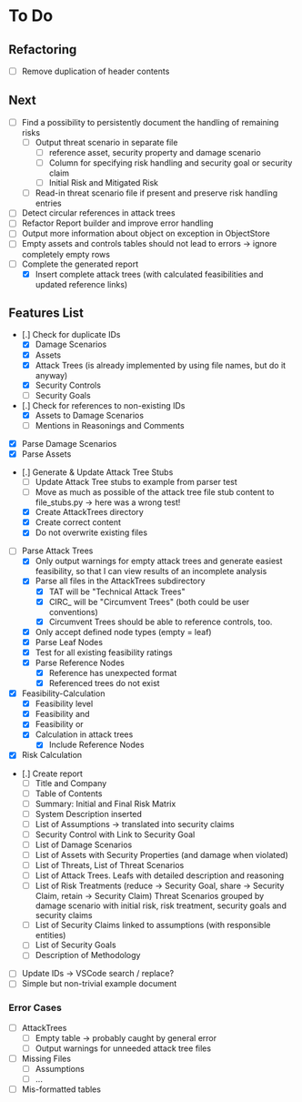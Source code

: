# To Do

## Refactoring

* [ ] Remove duplication of header contents

## Next

* [ ] Find a possibility to persistently document the handling of remaining risks
  * [ ] Output threat scenario in separate file
    * [ ] reference asset, security property and damage scenario
    * [ ] Column for specifying risk handling and security goal or security claim
    * [ ] Initial Risk and Mitigated Risk
  * [ ] Read-in threat scenario file if present and preserve risk handling entries
* [ ] Detect circular references in attack trees
* [ ] Refactor Report builder and improve error handling
* [ ] Output more information about object on exception in ObjectStore
* [ ] Empty assets and controls tables should not lead to errors -> ignore completely empty rows
* [ ] Complete the generated report
  * [x] Insert complete attack trees (with calculated feasibilities and updated reference links)

## Features List

* [.] Check for duplicate IDs
  * [x] Damage Scenarios
  * [x] Assets
  * [x] Attack Trees (is already implemented by using file names, but do it anyway)
  * [x] Security Controls
  * [ ] Security Goals
* [.] Check for references to non-existing IDs
  * [x] Assets to Damage Scenarios
  * [ ] Mentions in Reasonings and Comments
* [x] Parse Damage Scenarios
* [x] Parse Assets
* [.] Generate & Update Attack Tree Stubs
  * [ ] Update Attack Tree stubs to example from parser test
  * [ ] Move as much as possible of the attack tree file stub content to file_stubs.py -> here was a wrong test!
  * [x] Create AttackTrees directory
  * [x] Create correct content
  * [x] Do not overwrite existing files
* [ ] Parse Attack Trees
  * [x] Only output warnings for empty attack trees and generate easiest feasibility, so that I can view results of an incomplete analysis
  * [x] Parse all files in the AttackTrees subdirectory
    * [x] TAT will be "Technical Attack Trees"
    * [x] CIRC_<ControlId> will be "Circumvent Trees" (both could be user conventions)
    * [x] Circumvent Trees should be able to reference controls, too.
  * [x] Only accept defined node types (empty = leaf)
  * [x] Parse Leaf Nodes
  * [x] Test for all existing feasibility ratings
  * [x] Parse Reference Nodes
    * [x] Reference has unexpected format
    * [x] Referenced trees do not exist
* [x] Feasibility-Calculation
  * [x] Feasibility level
  * [x] Feasibility and
  * [x] Feasibility or
  * [x] Calculation in attack trees
    * [x] Include Reference Nodes
* [x] Risk Calculation
* [.] Create report
  * [ ] Title and Company
  * [ ] Table of Contents
  * [ ] Summary: Initial and Final Risk Matrix
  * [ ] System Description inserted
  * [ ] List of Assumptions -> translated into security claims
  * [ ] Security Control with Link to Security Goal
  * [ ] List of Damage Scenarios
  * [ ] List of Assets with Security Properties (and damage when violated)
  * [ ] List of Threats, List of Threat Scenarios
  * [ ] List of Attack Trees. Leafs with detailed description and reasoning
  * [ ] List of Risk Treatments (reduce -> Security Goal, share -> Security Claim, retain -> Security Claim) Threat Scenarios grouped by damage scenario with initial risk, risk treatment, security goals and security claims
  * [ ] List of Security Claims linked to assumptions (with responsible entities)
  * [ ] List of Security Goals
  * [ ] Description of Methodology
* [ ] Update IDs -> VSCode search / replace?
* [ ] Simple but non-trivial example document

### Error Cases

* [ ] AttackTrees
  * [ ] Empty table -> probably caught by general error
  * [ ] Output warnings for unneeded attack tree files
* [ ] Missing Files
  * [ ] Assumptions
  * [ ] ...
* [ ] Mis-formatted tables